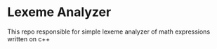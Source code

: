 # Lexeme Analyzer

This repo responsible for simple lexeme analyzer of math expressions written on c++
